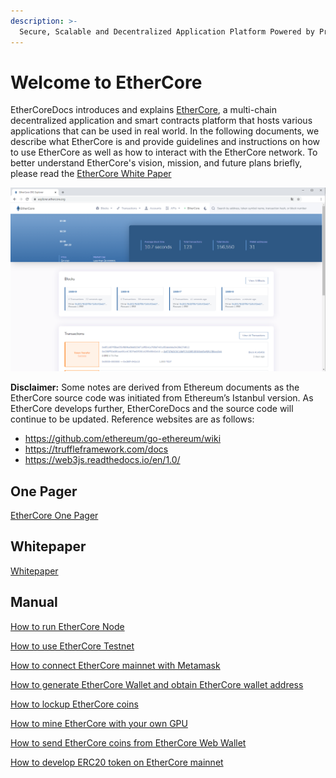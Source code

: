 ```yaml
---
description: >-
  Secure, Scalable and Decentralized Application Platform Powered by ProgPoW Consensus.
---
```


# Welcome to EtherCore

EtherCoreDocs introduces and explains [EtherCore](https://ethercore.org), a multi-chain decentralized application and smart contracts platform that hosts various applications that can be used in real world. In the following documents, we describe what EtherCore is and provide guidelines and instructions on how to use EtherCore as well as how to interact with the EtherCore network. To better understand EtherCore's vision, mission, and future plans briefly, please read the [EtherCore White Paper](./whitepaper/new-ethercore-whitepaper-v1.8.1.pdf)

![EtherCore Block Explorer](./images/blockscout.png)

**Disclaimer:** Some notes are derived from Ethereum documents as the EtherCore source code was initiated from Ethereum’s Istanbul version. As EtherCore develops further, EtherCoreDocs and the source code will continue to be updated. Reference websites are as follows:

+ https://github.com/ethereum/go-ethereum/wiki
+ https://truffleframework.com/docs
+ https://web3js.readthedocs.io/en/1.0/

## One Pager

[EtherCore One Pager](./onepager/EtherCore-One-Pager.pdf)

## Whitepaper

[Whitepaper](./whitepaper/EtherCore-Whitepaper.pdf)

## Manual

[How to run EtherCore Node](./manual/EtherCore-Node-Manual.pdf)

[How to use EtherCore Testnet](./manual/How-to-use-EtherCore-Testnet.pdf)

[How to connect EtherCore mainnet with Metamask](./manual/How-to-connect-EtherCore-mainnet-with-Metamask.pdf)

[How to generate EtherCore Wallet and obtain EtherCore wallet address](./manual/How-to-generate-EtherCore-Wallet-and-obtain-EtherCore-wallet-address.pdf)

[How to lockup EtherCore coins](./manual/How-to-lockup-EtherCore-coins.pdf)

[How to mine EtherCore with your own GPU](./manual/How-to-mine-EtherCore-with-your-own-GPU.pdf)

[How to send EtherCore coins from EtherCore Web Wallet](./manual/How-to-send-EtherCore-coins-from-EtherCore-Web-Wallet.pdf)

[How to develop ERC20 token on EtherCore mainnet](./manual/How-to-develop-ERC20-token-on-EtherCore-mainnet.pdf)
